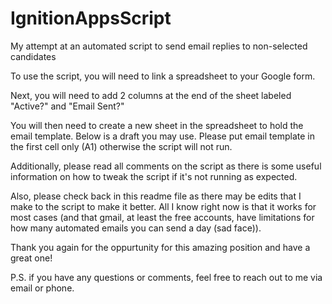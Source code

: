 # IgnitionAppsScript
My attempt at an automated script to send email replies to non-selected candidates

To use the script, you will need to link a spreadsheet to your Google form.

Next, you will need to add 2 columns at the end of the sheet labeled "Active?" and "Email Sent?"

You will then need to create a new sheet in the spreadsheet to hold the email template. Below is a draft you may use. Please put email template in the first cell only (A1) otherwise the script will not run. 

Additionally, please read all comments on the script as there is some useful information on how to tweak the script if it's not running as expected. 

Also, please check back in this readme file as there may be edits that I make to the script to make it better. All I know right now is that it works for most cases (and that gmail, at least the free accounts, have limitations for how many automated emails you can send a day (sad face)).

Thank you again for the oppurtunity for this amazing position and have a great one!

P.S. if you have any questions or comments, feel free to reach out to me via email or phone.
